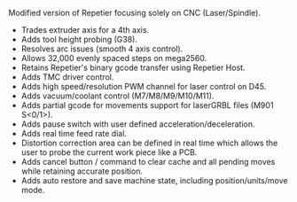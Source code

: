 Modified version of Repetier focusing solely on CNC (Laser/Spindle).  

* Trades extruder axis for a 4th axis.
* Adds tool height probing (G38).
* Resolves arc issues (smooth 4 axis control).
* Allows 32,000 evenly spaced steps on mega2560.
* Retains Repetier's binary gcode transfer using Repetier Host.
* Adds TMC driver control.
* Adds high speed/resolution PWM channel for laser control on D45.
* Adds vacuum/coolant control (M7/M8/M9/M10/M11).
* Adds partial gcode for movements support for laserGRBL files (M901 S<0/1>).
* Adds pause switch with user defined acceleration/deceleration.
* Adds real time feed rate dial.
* Distortion correction area can be defined in real time which allows the user to probe the current work piece like a PCB.
* Adds cancel button / command to clear cache and all pending moves while retaining accurate position.
* Adds auto restore and save machine state, including position/units/move mode.
